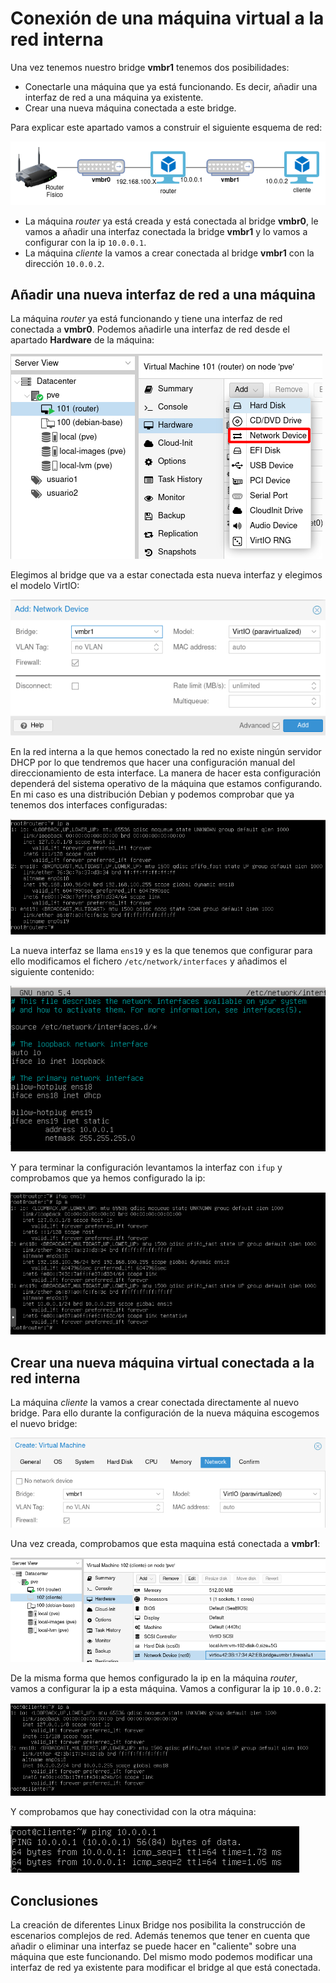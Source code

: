 # Conexión de una máquina virtual a la red interna

Una vez tenemos nuestro bridge **vmbr1** tenemos dos posibilidades:

* Conectarle una máquina que ya está funcionando. Es decir, añadir una interfaz de red a una máquina ya existente.
* Crear una nueva máquina conectada a este bridge.

Para explicar este apartado vamos a construir el siguiente esquema de red:

![img](img/esquema_red.png)

* La máquina *router* ya está creada y está conectada al bridge **vmbr0**, le vamos a añadir una interfaz conectada la bridge **vmbr1** y lo vamos a configurar con la ip `10.0.0.1`.
* La máquina *cliente* la vamos a crear conectada al bridge **vmbr1** con la dirección `10.0.0.2`.

## Añadir una nueva interfaz de red a una máquina

La máquina *router* ya está funcionando y tiene una interfaz de red conectada a **vmbr0**. Podemos añadirle una interfaz de red desde el apartado **Hardware** de la máquina:

![img](img/red9.png)

Elegimos al bridge que va a estar conectada esta nueva interfaz y elegimos el modelo VirtIO:

![img](img/red10.png)

En la red interna a la que hemos conectado la red no existe ningún servidor DHCP por lo que tendremos que hacer una configuración manual del direccionamiento de esta interface. La manera de hacer esta configuración dependerá del sistema operativo de la máquina que estamos configurando. En mi caso es una distribución Debian y podemos comprobar que ya tenemos dos interfaces configuradas:

![img](img/red11.png)

La nueva interfaz se llama `ens19` y es la que tenemos que configurar para ello modificamos el fichero `/etc/network/interfaces` y añadimos el siguiente contenido:

![img](img/red12.png)

Y para terminar la configuración levantamos la interfaz con `ifup` y comprobamos que ya hemos configurado la ip:

![img](img/red13.png)

## Crear una nueva máquina virtual conectada a la red interna

La máquina *cliente* la vamos a crear conectada directamente al nuevo bridge. Para ello durante la configuración de la nueva máquina escogemos el nuevo bridge:

![img](img/red14.png)

Una vez creada, comprobamos que esta maquina está conectada a **vmbr1**:

![img](img/red15.png)

De la misma forma que hemos configurado la ip en la máquina *router*, vamos a configurar la ip a esta máquina. Vamos a configurar la ip `10.0.0.2`:

![img](img/red16.png)

Y comprobamos que hay conectividad con la otra máquina:

![img](img/red17.png)

## Conclusiones

La creación de diferentes Linux Bridge nos posibilita la construcción de escenarios complejos de red. Además tenemos que tener en cuenta que añadir o eliminar una interfaz se puede hacer en "caliente" sobre una máquina que este funcionando. Del mismo modo podemos modificar una interfaz de red ya existente para modificar el bridge al que está conectada.